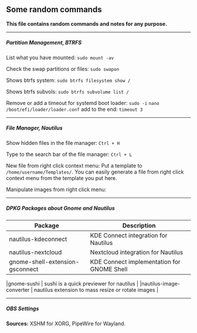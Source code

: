 ## Some random commands

**This file contains random commands and notes for any purpose.**

***

##### Partition Management, BTRFS

List what you have mounted: `sudo mount -av`

Check the swap partitions or files: `sudo swapon`

Shows btrfs system: `sudo btrfs filesystem show /`

Shows btrfs subvols: `sudo btrfs subvolume list /`

Remove or add a timeout for systemd boot loader: `sudo -i` `nano /boot/efi/loader/loader.conf` add to the end: `timeout 3`

***

##### File Manager, Nautilus

Show hidden files in the file manager: `Ctrl + H`

Type to the search bar of the file manager: `Ctrl + L`

New file from right click context menu: Put a template to `/home/username/Templates/`. You can easily generate a file from right click context menu from the template you put here.

Manipulate images from right click menu: 

*** 

##### DPKG Packages about Gnome and Nautilus

| Package      | Description |
| ----------- | ----------- |
| nautilus-kdeconnect      | KDE Connect integration for Nautilus       |
| nautilus-nextcloud   | Nextcloud integration for Nautilus        |
| gnome-shell-extension-gsconnect  | KDE Connect implementation for GNOME Shell |
                  
                   
      
|gnome-sushi                |          sushi is a quick previewer for nautilus |
|nautilus-image-converter   |          nautilus extension to mass resize or rotate images |
       
***

##### OBS Settings

**Sources:** XSHM for XORG, PipeWire for Wayland.



